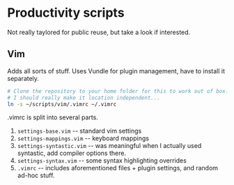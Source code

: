 # Productivity scripts

Not really taylored for public reuse, but take a look if interested.

## Vim

Adds all sorts of stuff. Uses Vundle for plugin management, have to install
it separately. 

```bash
# Clone the repository to your home folder for this to work out of box. 
# I should really make it location independent...
ln -s ~/scripts/vim/.vimrc ~/.vimrc
```

.vimrc is split into several parts.

1. `settings-base.vim` -- standard vim settings
2. `settings-mappings.vim` -- keyboard mappings
3. `settings-syntastic.vim` -- was meaningful when I actually used syntastic, add
compiler options there.
4. `settings-syntax.vim` -- some syntax highlighting overrides
5. `.vimrc` -- includes aforementioned files + plugin settings, and random ad-hoc stuff.

